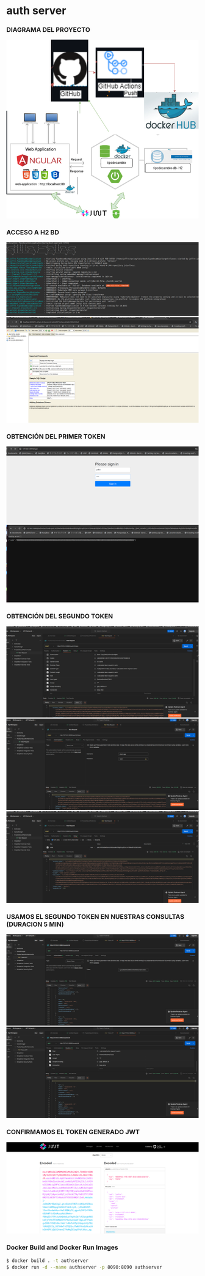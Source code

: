 # auth server
### DIAGRAMA DEL PROYECTO
![Alt text](https://raw.githubusercontent.com/joffrehermosilla/authserver/master/src/main/resources/Diagrama%20.png)

### ACCESO A H2 BD 
![Alt text](https://github.com/joffrehermosilla/authserver/blob/master/src/main/resources/Screenshot%20from%202024-04-05%2023-04-11.png)
![Alt text](https://github.com/joffrehermosilla/authserver/blob/master/src/main/resources/Screenshot%20from%202024-04-05%2023-05-36.png)


### OBTENCIÓN DEL PRIMER TOKEN
![Alt text](https://github.com/joffrehermosilla/authserver/blob/master/src/main/resources/Screenshot%20from%202024-04-07%2016-43-08.png)
![Alt text](https://github.com/joffrehermosilla/authserver/blob/master/src/main/resources/Screenshot%20from%202024-04-07%2016-43-49.png)

### OBTENCIÓN DEL SEGUNDO TOKEN
![Alt text](https://github.com/joffrehermosilla/authserver/blob/master/src/main/resources/Screenshot%20from%202024-04-07%2016-44-19.png)
![Alt text](https://github.com/joffrehermosilla/authserver/blob/master/src/main/resources/Screenshot%20from%202024-04-07%2016-44-29.png)
![Alt text](https://github.com/joffrehermosilla/authserver/blob/master/src/main/resources/Screenshot%20from%202024-04-07%2016-44-05.png)


### USAMOS EL SEGUNDO TOKEN EN NUESTRAS CONSULTAS (DURACION 5 MIN)
![Alt text](https://github.com/joffrehermosilla/authserver/blob/master/src/main/resources/Screenshot%20from%202024-04-07%2016-52-39.png)
![Alt text](https://github.com/joffrehermosilla/authserver/blob/master/src/main/resources/Screenshot%20from%202024-04-07%2016-52-00.png)

### CONFIRMAMOS EL TOKEN GENERADO JWT
![Alt text](https://github.com/joffrehermosilla/authserver/blob/master/src/main/resources/Screenshot%20from%202024-04-07%2017-16-18.png)


### Docker Build and Docker Run Images
```bash
$ docker build . -t authserver
$ docker run -d --name authserver -p 8090:8090 authserver
```
